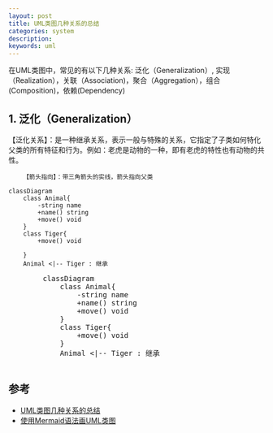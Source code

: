 ```yaml
---
layout: post
title: UML类图几种关系的总结
categories: system
description: 
keywords: uml
---
```


在UML类图中，常见的有以下几种关系: 泛化（Generalization）,  实现（Realization），关联（Association)，聚合（Aggregation），组合(Composition)，依赖(Dependency)


## 1. 泛化（Generalization）

【泛化关系】：是一种继承关系，表示一般与特殊的关系，它指定了子类如何特化父类的所有特征和行为。例如：老虎是动物的一种，即有老虎的特性也有动物的共性。

        【箭头指向】：带三角箭头的实线，箭头指向父类
        
```mermaid
classDiagram
    class Animal{
        -string name
        +name() string
        +move() void
    }
    class Tiger{
        +move() void
        
    }
    Animal <|-- Tiger : 继承
```
<body>
    <pre class="mermaid">
        classDiagram
            class Animal{
                -string name
                +name() string
                +move() void
            }
            class Tiger{
                +move() void
            }
            Animal <|-- Tiger : 继承
    </pre>
</body>

## 参考

* [UML类图几种关系的总结](https://www.open-open.com/lib/view/open1328059700311.html)
* [使用Mermaid语法画UML类图](https://www.cnblogs.com/mybdss/p/14958781.html])
